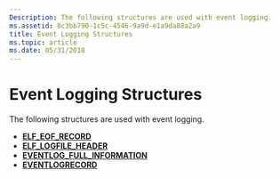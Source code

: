 ```yaml
---
Description: The following structures are used with event logging.
ms.assetid: 8c3bb790-1c5c-4546-9a9d-e1a9da88a2a9
title: Event Logging Structures
ms.topic: article
ms.date: 05/31/2018
---
```


# Event Logging Structures

The following structures are used with event logging.

-   [**ELF\_EOF\_RECORD**](/previous-versions/windows/desktop/legacy/bb309022(v=vs.85))
-   [**ELF\_LOGFILE\_HEADER**](/previous-versions/windows/desktop/legacy/bb309024(v=vs.85))
-   [**EVENTLOG\_FULL\_INFORMATION**](/windows/desktop/api/Winbase/ns-winbase-eventlog_full_information)
-   [**EVENTLOGRECORD**](/windows/desktop/api/Winnt/ns-winnt-eventlogrecord)

 

 